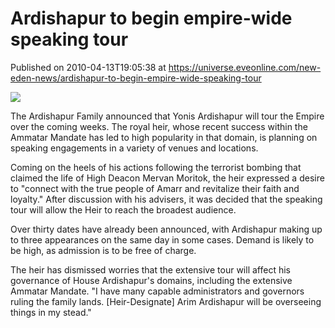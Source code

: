 # Ardishapur to begin empire-wide speaking tour
Published on 2010-04-13T19:05:38 at https://universe.eveonline.com/new-eden-news/ardishapur-to-begin-empire-wide-speaking-tour

![](http://www.eve-mercury.net/images/mercurybanner.png)  
  
The Ardishapur Family announced that Yonis Ardishapur will tour the Empire over the coming weeks. The royal heir, whose recent success within the Ammatar Mandate has led to high popularity in that domain, is planning on speaking engagements in a variety of venues and locations.

Coming on the heels of his actions following the terrorist bombing that claimed the life of High Deacon Mervan Moritok, the heir expressed a desire to "connect with the true people of Amarr and revitalize their faith and loyalty." After discussion with his advisers, it was decided that the speaking tour will allow the Heir to reach the broadest audience.

Over thirty dates have already been announced, with Ardishapur making up to three appearances on the same day in some cases. Demand is likely to be high, as admission is to be free of charge.

The heir has dismissed worries that the extensive tour will affect his governance of House Ardishapur's domains, including the extensive Ammatar Mandate. "I have many capable administrators and governors ruling the family lands. [Heir-Designate] Arim Ardishapur will be overseeing things in my stead."

